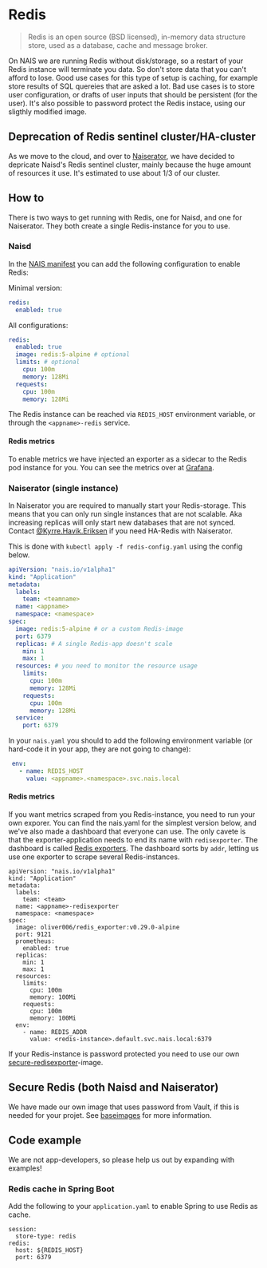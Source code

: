 Redis
=====

> Redis is an open source (BSD licensed), in-memory data structure store, used as a database, cache and message broker.

On NAIS we are running Redis without disk/storage, so a restart of your Redis instance will terminate you data. So don't store data that you can't afford to lose. Good use cases for this type of setup is caching, for example store results of SQL quereies that are asked a lot. Bad use cases is to store user configuration, or drafts of user inputs that should be persistent (for the user). It's also possible to password protect the Redis instace, using our sligthly modified image.


## Deprecation of Redis sentinel cluster/HA-cluster

As we move to the cloud, and over to [Naiserator](https://github.com/nais/doc/tree/master/content/deploy), we have decided to depricate Naisd's Redis sentinel cluster, mainly because the huge amount of resources it use. It's estimated to use about 1/3 of our cluster.


## How to

There is two ways to get running with Redis, one for Naisd, and one for Naiserator. They both create a single Redis-instance for you to use.


### Naisd

In the [NAIS manifest](/documentation/contracts/README.md#nais-manifest) you can add the following configuration to enable Redis:

Minimal version:
```yaml
redis:
  enabled: true
```

All configurations:
```yaml
redis:
  enabled: true
  image: redis:5-alpine # optional
  limits: # optional
    cpu: 100m
    memory: 128Mi
  requests:
    cpu: 100m
    memory: 128Mi
```

The Redis instance can be reached via `REDIS_HOST` environment variable, or through the `<appname>-redis` service.


#### Redis metrics

To enable metrics we have injected an exporter as a sidecar to the Redis pod instance for you. You can see the metrics over at [Grafana](https://grafana.adeo.no/d/L-Ktprrmz/redis-exporters).


### Naiserator (single instance)

In Naiserator you are required to manually start your Redis-storage. This means that you can only run single instances that are not scalable. Aka increasing replicas will only start new databases that are not synced. Contact [@Kyrre.Havik.Eriksen](https://nav-it.slack.com/messages/D8QQ9ELK1) if you need HA-Redis with Naiserator.

This is done with `kubectl apply -f redis-config.yaml` using the config below.

```yaml
apiVersion: "nais.io/v1alpha1"
kind: "Application"
metadata:
  labels:
    team: <teamname>
  name: <appname>
  namespace: <namespace>
spec:
  image: redis:5-alpine # or a custom Redis-image
  port: 6379
  replicas: # A single Redis-app doesn't scale
    min: 1
    max: 1
  resources: # you need to monitor the resource usage
    limits:
      cpu: 100m 
      memory: 128Mi
    requests:
      cpu: 100m
      memory: 128Mi
  service:
    port: 6379
```

In your `nais.yaml` you should to add the following environment variable (or hard-code it in your app, they are not going to change):

```yaml
 env:
   - name: REDIS_HOST
     value: <appname>.<namespace>.svc.nais.local
```


#### Redis metrics

If you want metrics scraped from you Redis-instance, you need to run your own exporer. You can find the nais.yaml for the simplest version below, and we've also made a dashboard that everyone can use. The only cavete is that the exporter-application needs to end its name with `redisexporter`. The dashboard is called [Redis exporters](https://grafana.adeo.no/d/L-Ktprrmz/redis-exporters). The dashboard sorts by `addr`, letting us use one exporter to scrape several Redis-instances.

```
apiVersion: "nais.io/v1alpha1"
kind: "Application"
metadata:
  labels:
    team: <team>
  name: <appname>-redisexporter
  namespace: <namespace>
spec:
  image: oliver006/redis_exporter:v0.29.0-alpine
  port: 9121
  prometheus:
    enabled: true
  replicas:
    min: 1
    max: 1
  resources:
    limits:
      cpu: 100m
      memory: 100Mi
    requests:
      cpu: 100m
      memory: 100Mi
  env:
    - name: REDIS_ADDR
      value: <redis-instance>.default.svc.nais.local:6379
```

If your Redis-instance is password protected you need to use our own [secure-redisexporter](https://github.com/navikt/baseimages/tree/master/redis/secure-redisexporter)-image.


## Secure Redis (both Naisd and Naiserator)

We have made our own image that uses password from Vault, if this is needed for your projet. See [baseimages](https://github.com/navikt/baseimages/tree/master/redis) for more information.


## Code example

We are not app-developers, so please help us out by expanding with examples!


### Redis cache in Spring Boot

Add the following to your `application.yaml` to enable Spring to use Redis as cache.

```
session:
  store-type: redis
redis:
  host: ${REDIS_HOST}
  port: 6379
```
